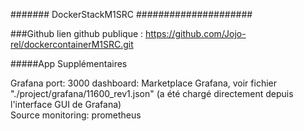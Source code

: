 ####### DockerStackM1SRC #####################

###Github
lien github publique : https://github.com/Jojo-rel/dockercontainerM1SRC.git

#####App Supplémentaires

Grafana 
  port: 3000
  dashboard: Marketplace Grafana, voir fichier "./project/grafana/11600_rev1.json" (a été chargé directement depuis l'interface GUI de Grafana)      
  Source monitoring: prometheus


